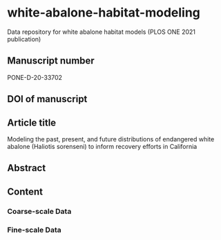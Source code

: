 # white-abalone-habitat-modeling
Data repository for white abalone habitat models (PLOS ONE 2021 publication)

## **Manuscript number**
PONE-D-20-33702

## **DOI of manuscript**

## **Article title**
Modeling the past, present, and future distributions of endangered white abalone (Haliotis sorenseni) to inform recovery efforts in California

## **Abstract**

## **Content**

### **Coarse-scale Data**

### **Fine-scale Data**

